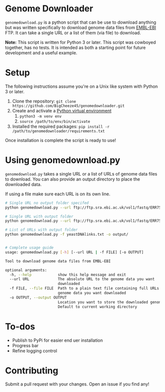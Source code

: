 # Genome Downloader
`genomedownload.py` is a python script that can be use to download anything but was written specifically to download 
genome data files from [EMBL-EBI](https://www.ebi.ac.uk/) FTP. It can take a single URL or a list of them (via file) to
download.

**Note:** This script is written for Python 3 or later. This script was cowboyed together, has no tests. It 
is intended as both a starting point for future development and a useful example.

# Setup
The following instructions assume you're on a Unix like system with Python 3 or later.

1. Clone the repository: `git clone https://github.com/BigCheeze45/genomedownloader.git`
1. Create and activate a [Python virtual environment](https://tinyurl.com/y6gac52u)
	1. `python3 -m venv env`
	1. `source /path/to/env/bin/activate`
1. Installed the required packages: `pip install -r /path/to/genomedownloader/requirements.txt`

Once installation is complete the script is ready to use!

# Using genomedownload.py
`genomedownload.py` takes a single URL or a list of URLs of genome data files to download. You can also provide an output directory to place the downloaded data.

If using a file make sure each URL is on its own line.

```Bash
# Single URL no output folder specifed
python genomedownload.py --url ftp://ftp.sra.ebi.ac.uk/vol1/fastq/ERR752/ERR752938/ERR752938_1.fastq.gz

# Single URL with output folder
python genomedownload.py --url ftp://ftp.sra.ebi.ac.uk/vol1/fastq/ERR752/ERR752938/ERR752938_1.fastq.gz -o output/

# List of URLs with output folder
python genomedownload.py -f yeastDNAlinks.txt -o output/


# Complete usage guide
usage: genomedownload.py [-h] [--url URL | -f FILE] [-o OUTPUT]

Tool to download genome data files from EMBL-EBI

optional arguments:
  -h, --help            show this help message and exit
  --url URL             The absolute URL to the genome data you want
                        downloaded
  -f FILE, --file FILE  Path to a plain text file containing full URLs to the
                        genome data you want downloaded
  -o OUTPUT, --output OUTPUT
                        Location you want to store the downloaded genome data.
                        Default to current working directory
```

# To-dos
* Publish to PyPi for easier end uer installation
* Progress bar
* Refine logging control

# Contributing
Submit a pull request with your changes. Open an issue if you find any!
